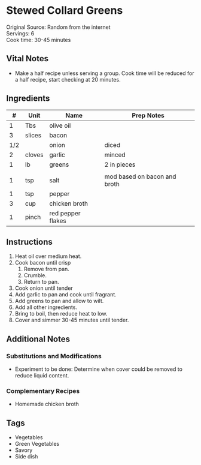 # Stewed Collard Greens

Original Source: Random from the internet   
Servings: 6  
Cook time: 30-45 minutes 

## Vital Notes 
* Make a half recipe unless serving a group. Cook time will be reduced for a half recipe, start checking at 20 minutes.

## Ingredients  
| # | Unit | Name  | Prep Notes |
|---| ---- | ----  | ---------- |
| 1 | Tbs  | olive oil |     |
| 3 | slices  | bacon |     |
| 1/2 |  | onion | diced |
| 2 | cloves  | garlic | minced |
| 1 | lb  | greens | 2 in pieces |
|  |   |  |  |
| 1 | tsp  | salt | mod based on bacon and broth   |
| 1 | tsp  | pepper |     |
| 3 | cup  | chicken broth |     |
| 1 | pinch  | red pepper flakes |     |


## Instructions
1. Heat oil over medium heat.
2. Cook bacon until crisp
    1. Remove from pan.
    2. Crumble.
    3. Return to pan.
3. Cook onion until tender
4. Add garlic to pan and cook until fragrant.
5. Add greens to pan and allow to wilt.
6. Add all other ingredients.
7. Bring to boil, then reduce heat to low.
8. Cover and simmer 30-45 minutes until tender.

## Additional Notes

### Substitutions and Modifications 

* Experiment to be done: Determine when cover could be removed to reduce liquid content.

### Complementary Recipes
* Homemade chicken broth

## Tags
* Vegetables
* Green Vegetables
* Savory
* Side dish